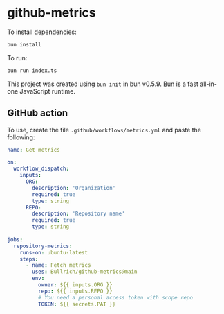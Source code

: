 # github-metrics

To install dependencies:

```bash
bun install
```

To run:

```bash
bun run index.ts
```

This project was created using `bun init` in bun v0.5.9. [Bun](https://bun.sh) is a fast all-in-one JavaScript runtime.

## GitHub action

To use, create the file `.github/workflows/metrics.yml` and paste the following:

```yml
name: Get metrics

on:
  workflow_dispatch:
    inputs:
      ORG:
        description: 'Organization'
        required: true
        type: string
      REPO:
        description: 'Repository name'
        required: true
        type: string
  
jobs:
  repository-metrics:
    runs-on: ubuntu-latest
    steps:
      - name: Fetch metrics
        uses: Bullrich/github-metrics@main
        env:
          owner: ${{ inputs.ORG }}
          repo: ${{ inputs.REPO }}
          # You need a personal access token with scope repo
          TOKEN: ${{ secrets.PAT }}
```
